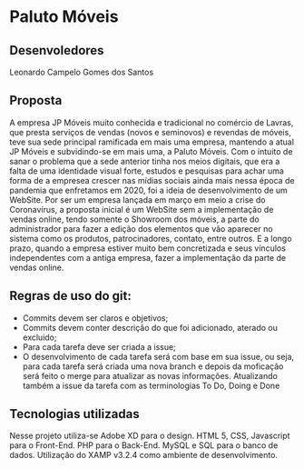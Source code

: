 <h1> Paluto Móveis </h1>

<h2> Desenvoledores </h2>

Leonardo Campelo Gomes dos Santos

<h2> Proposta </h2>

A empresa JP Móveis muito conhecida e tradicional no comércio de Lavras, que presta serviços de vendas (novos e seminovos) e revendas de móveis, teve sua sede principal ramificada em mais uma empresa, mantendo a atual JP Móveis e subvidindo-se em mais uma, a Paluto Móveis. Com o intuito de sanar o problema que a sede anterior tinha nos meios digitais, que era a falta de uma identidade visual forte, estudos e pesquisas para achar uma forma de a empresea crescer nas mídias sociais ainda mais nessa época de pandemia que enfretamos em 2020, foi a ideia de desenvolvimento de um WebSite. Por ser um empresa lançada em março em meio a crise do Coronavírus, a proposta inicial é um WebSite sem a implementação de vendas online, tendo somente o Showroom dos móveis, a parte do administrador para fazer a edição dos elementos que vão aparecer no sistema como os produtos, patrocinadores, contato, entre outros. E a longo prazo, quando a empresa estiver muito bem concretizada e seus vínculos independentes com a antiga empresa, fazer a implementação da parte de vendas online.

<h2> Regras de uso do git: </h2>

<ul>
    <li> Commits devem ser claros e objetivos; </li>
    <li> Commits devem conter descrição do que foi adicionado, aterado ou excluido; </li>
    <li> Para cada tarefa deve ser criada a issue; </li>
    <li> O desenvolvimento de cada tarefa será com base em sua issue, ou seja, para cada tarefa será criada uma nova branch e depois da moficação será feito o merge para atualizar as novas informações. Atualizando também a issue da tarefa com as terminologias To Do, Doing e Done</li>
</ul>


<h2> Tecnologias utilizadas </h2>

Nesse projeto utiliza-se Adobe XD para o design. HTML 5, CSS, Javascript para o Front-End. PHP para o Back-End. 
MySQL e SQL para o banco de dados. Utilização do XAMP v3.2.4 como ambiente de desenvolvimento.
